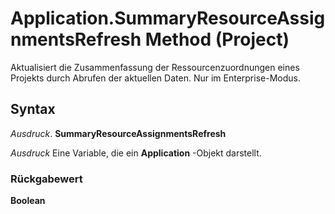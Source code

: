 
# Application.SummaryResourceAssignmentsRefresh Method (Project)

Aktualisiert die Zusammenfassung der Ressourcenzuordnungen eines Projekts durch Abrufen der aktuellen Daten. Nur im Enterprise-Modus.


## Syntax

 _Ausdruck_. **SummaryResourceAssignmentsRefresh**

 _Ausdruck_ Eine Variable, die ein **Application** -Objekt darstellt.


### Rückgabewert

 **Boolean**

